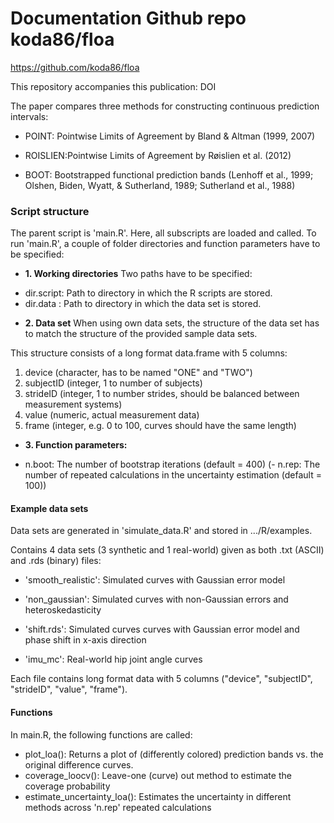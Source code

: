 # Documentation Github repo koda86/floa

https://github.com/koda86/floa

This repository accompanies this publication: DOI


The paper compares three methods for constructing continuous prediction intervals:

- POINT: Pointwise Limits of Agreement by Bland & Altman (1999, 2007)

- ROISLIEN:Pointwise Limits of Agreement by Røislien et al. (2012)

- BOOT: Bootstrapped functional prediction bands (Lenhoff et al., 1999; Olshen, Biden, Wyatt, & Sutherland, 1989; Sutherland et al., 1988)



### Script structure

The parent script is 'main.R'. Here, all subscripts are loaded and called. To run 'main.R', a couple of folder directories and function parameters have to be specified:

+ **1. Working directories**
Two paths have to be specified:

- dir.script: Path to directory in which the R scripts are stored.
- dir.data  : Path to directory in which the data set is stored.

+ **2. Data set**
When using own data sets, the structure of the data set has to match the structure of the provided sample data sets.

This structure consists of a long format data.frame with 5 columns:

1. device (character, has to be named "ONE" and "TWO")
2. subjectID (integer, 1 to number of subjects)
3. strideID (integer, 1 to number strides, should be balanced between measurement systems)
4. value (numeric, actual measurement data)
5. frame (integer, e.g. 0 to 100, curves should have the same length)

+ **3. Function parameters:**

- n.boot: The number of bootstrap iterations (default = 400)
(- n.rep: The number of repeated calculations in the uncertainty estimation (default = 100))


#### Example data sets

Data sets are generated in 'simulate_data.R' and stored in .../R/examples.

Contains 4 data sets (3 synthetic and 1 real-world) given as both .txt (ASCII) and .rds (binary) files:

- 'smooth_realistic': Simulated curves with Gaussian error model

- 'non_gaussian': Simulated curves with non-Gaussian errors and heteroskedasticity

- 'shift.rds': Simulated curves curves with Gaussian error model and phase shift in x-axis direction

- 'imu_mc': Real-world hip joint angle curves

Each file contains long format data with 5 columns ("device", "subjectID", "strideID", "value", "frame").



#### Functions

In main.R, the following functions are called:

- plot_loa(): Returns a plot of (differently colored) prediction bands vs. the original difference curves.
- coverage_loocv(): Leave-one (curve) out method to estimate the coverage probability
- estimate_uncertainty_loa(): Estimates the uncertainty in different methods across 'n.rep' repeated calculations

<!---
### Flowchart

```{=html}
<div id="htmlwidget-f84af788624b61ab0729" style="width:672px;height:480px;" class="grViz html-widget"></div>
<script type="application/json" data-for="htmlwidget-f84af788624b61ab0729">{"x":{"diagram":"digraph flowchart {\n\n      # node definitions with substituted label text\n      node [fontname = Helvetica, shape = rectangle]\n      \n      tab1 [label = \"Time normalize curves of IMU - MC\"]\n      tab2 [label = \"Create difference curves IMU - MC\"]\n      tab3 [label = \"Convert difference curves to function data objects using Fourier series\"]\n      tab4 [label = \"floa_rcb \"]\n      tab5 [label = \"FLOAboot_2SD \"]\n      tab6 [label = \"floa_point\"]\n      tab7 [label = \"First stage:\n draw_clusters\n All strides from 11 subjects (randomly permuted)\n are drawn with replacement\"]\n      tab8 [label = \"Functional mean for each cluster\"]\n      tab9 [label = \"Second stage:\n Repeat the first stage 1000 times\"]\n      tab10 [label = \"Quantile\"]\n\n      # edge definitions with the node IDs\n      tab1 -> tab2\n      tab2 -> tab3\n      tab3 -> tab4\n      tab3 -> tab5\n      tab3 -> tab6\n      tab4 -> tab7\n      tab7 -> tab8\n      tab8 -> tab9\n      tab9 -> tab10\n      }","config":{"engine":"dot","options":null}},"evals":[],"jsHooks":[]}</script>
```
--->
